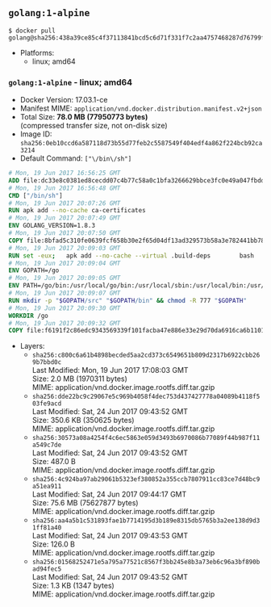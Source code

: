 ## `golang:1-alpine`

```console
$ docker pull golang@sha256:438a39ce85c4f37113841bcd5c6d71f331f7c2aa4757468287d76799ff24c92a
```

-	Platforms:
	-	linux; amd64

### `golang:1-alpine` - linux; amd64

-	Docker Version: 17.03.1-ce
-	Manifest MIME: `application/vnd.docker.distribution.manifest.v2+json`
-	Total Size: **78.0 MB (77950773 bytes)**  
	(compressed transfer size, not on-disk size)
-	Image ID: `sha256:0eb10ccd6a587118d73b55d77feb2c5587549f404edf4a862f224bcb92ca3214`
-	Default Command: `["\/bin\/sh"]`

```dockerfile
# Mon, 19 Jun 2017 16:56:25 GMT
ADD file:dc33e8c0381ed8cecdd07c4b77c58a0c1bfa3266629bbce3fc0e49a047fbdd62 in / 
# Mon, 19 Jun 2017 16:56:48 GMT
CMD ["/bin/sh"]
# Mon, 19 Jun 2017 20:07:26 GMT
RUN apk add --no-cache ca-certificates
# Mon, 19 Jun 2017 20:07:49 GMT
ENV GOLANG_VERSION=1.8.3
# Mon, 19 Jun 2017 20:07:50 GMT
COPY file:8bfad5c310fe0639fcf658b30e2f65d04df13ad329573b58a3e782441bb7839c in /go-alpine-patches/ 
# Mon, 19 Jun 2017 20:09:03 GMT
RUN set -eux; 	apk add --no-cache --virtual .build-deps 		bash 		gcc 		musl-dev 		openssl 		go 	; 	export 		GOROOT_BOOTSTRAP="$(go env GOROOT)" 		GOOS="$(go env GOOS)" 		GOARCH="$(go env GOARCH)" 		GO386="$(go env GO386)" 		GOARM="$(go env GOARM)" 		GOHOSTOS="$(go env GOHOSTOS)" 		GOHOSTARCH="$(go env GOHOSTARCH)" 	; 		wget -O go.tgz "https://golang.org/dl/go$GOLANG_VERSION.src.tar.gz"; 	echo '5f5dea2447e7dcfdc50fa6b94c512e58bfba5673c039259fd843f68829d99fa6 *go.tgz' | sha256sum -c -; 	tar -C /usr/local -xzf go.tgz; 	rm go.tgz; 		cd /usr/local/go/src; 	for p in /go-alpine-patches/*.patch; do 		[ -f "$p" ] || continue; 		patch -p2 -i "$p"; 	done; 	./make.bash; 		rm -rf /go-alpine-patches; 	apk del .build-deps; 		export PATH="/usr/local/go/bin:$PATH"; 	go version
# Mon, 19 Jun 2017 20:09:04 GMT
ENV GOPATH=/go
# Mon, 19 Jun 2017 20:09:05 GMT
ENV PATH=/go/bin:/usr/local/go/bin:/usr/local/sbin:/usr/local/bin:/usr/sbin:/usr/bin:/sbin:/bin
# Mon, 19 Jun 2017 20:09:07 GMT
RUN mkdir -p "$GOPATH/src" "$GOPATH/bin" && chmod -R 777 "$GOPATH"
# Mon, 19 Jun 2017 20:09:30 GMT
WORKDIR /go
# Mon, 19 Jun 2017 20:09:32 GMT
COPY file:f6191f2c86edc9343569339f101facba47e886e33e29d70da6916ca6b1101a53 in /usr/local/bin/ 
```

-	Layers:
	-	`sha256:c800c6a61b4898becded5aa2cd373c6549651b809d2317b6922cbb269b7bbd0c`  
		Last Modified: Mon, 19 Jun 2017 17:08:03 GMT  
		Size: 2.0 MB (1970311 bytes)  
		MIME: application/vnd.docker.image.rootfs.diff.tar.gzip
	-	`sha256:dde22bc9c29067e5c969b4058f4dec753d437427778a04089b4118f503fe9acd`  
		Last Modified: Sat, 24 Jun 2017 09:43:52 GMT  
		Size: 350.6 KB (350625 bytes)  
		MIME: application/vnd.docker.image.rootfs.diff.tar.gzip
	-	`sha256:30573a08a4254f4c6ec5863e059d3493b6970086b77089f44b987f11a549c7de`  
		Last Modified: Sat, 24 Jun 2017 09:43:52 GMT  
		Size: 487.0 B  
		MIME: application/vnd.docker.image.rootfs.diff.tar.gzip
	-	`sha256:4c924ba97ab29061b5323ef380852a355ccb7807911cc83ce7d48bc9a51ea911`  
		Last Modified: Sat, 24 Jun 2017 09:44:17 GMT  
		Size: 75.6 MB (75627877 bytes)  
		MIME: application/vnd.docker.image.rootfs.diff.tar.gzip
	-	`sha256:aa4a5b1c531893fae1b7714195d3b189e8315db5765b3a2ee138d9d31ff81a40`  
		Last Modified: Sat, 24 Jun 2017 09:43:53 GMT  
		Size: 126.0 B  
		MIME: application/vnd.docker.image.rootfs.diff.tar.gzip
	-	`sha256:01568252471e5a795a77521c8567f3bb245e8b3a73eb6c96a3bf890bad94fec5`  
		Last Modified: Sat, 24 Jun 2017 09:43:52 GMT  
		Size: 1.3 KB (1347 bytes)  
		MIME: application/vnd.docker.image.rootfs.diff.tar.gzip
